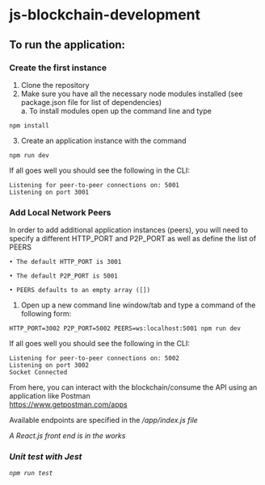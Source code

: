 # js-blockchain-development

## To run the application: 
  ### Create the first instance
  1. Clone the repository
  2. Make sure you have all the necessary node modules installed (see package.json file for list of dependencies)  
    a. To install modules open up the command line and type 
  
    npm install
      
  3. Create an application instance with the command  
  
    npm run dev
      
  
  If all goes well you should see the following in the CLI:  
  
    Listening for peer-to-peer connections on: 5001  
    Listening on port 3001
  
  ### Add Local Network Peers
  In order to add additional application instances (peers), you will need to specify a different HTTP_PORT and P2P_PORT as
  well as define the list of PEERS 
  
    • The default HTTP_PORT is 3001  
  
    • The default P2P_PORT is 5001  
  
    • PEERS defaults to an empty array ([])  
  
  
  1. Open up a new command line window/tab and type a command of the following form: 
  
    HTTP_PORT=3002 P2P_PORT=5002 PEERS=ws:localhost:5001 npm run dev
  
  If all goes well you should see the following in the CLI:  
  
    Listening for peer-to-peer connections on: 5002
    Listening on port 3002
    Socket Connected
  
  From here, you can interact with the blockchain/consume the API using an application like Postman  
    https://www.getpostman.com/apps
  
  Available endpoints are specified in the <i>/app/index.js<i/> file
    
  A React.js front end is in the works
    
  ### Unit test with Jest  
    npm run test
   
